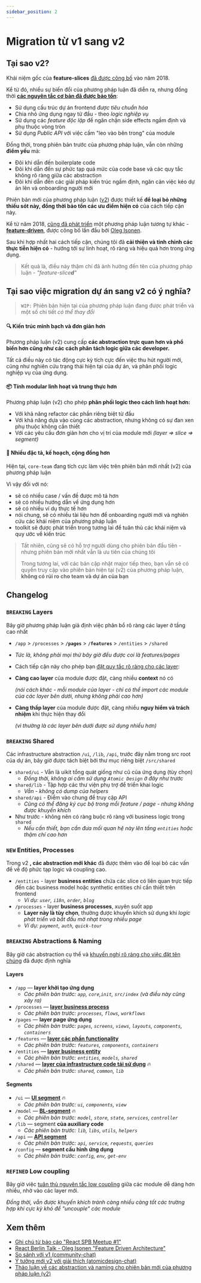 ```yaml
---
sidebar_position: 2
---
```


# Migration từ v1 sang v2

## Tại sao v2?

Khái niệm gốc của **feature-slices** [đã được công bố][ext-tg-spb] vào năm 2018.

Kể từ đó, nhiều sự biến đổi của phương pháp luận đã diễn ra, nhưng đồng thời **[các nguyên tắc cơ bản đã được bảo tồn][ext-v1]**:

- Sử dụng cấu trúc dự án frontend *được tiêu chuẩn hóa*
- Chia nhỏ ứng dụng ngay từ đầu - theo *logic nghiệp vụ*
- Sử dụng các *feature độc lập* để ngăn chặn side effects ngầm định và phụ thuộc vòng tròn
- Sử dụng *Public API* với việc cấm "leo vào bên trong" của module

Đồng thời, trong phiên bản trước của phương pháp luận, vẫn còn những **điểm yếu** mà:

- Đôi khi dẫn đến boilerplate code
- Đôi khi dẫn đến sự phức tạp quá mức của code base và các quy tắc không rõ ràng giữa các abstraction
- Đôi khi dẫn đến các giải pháp kiến trúc ngầm định, ngăn cản việc kéo dự án lên và onboarding người mới

Phiên bản mới của phương pháp luận ([v2][ext-v2]) được thiết kế **để loại bỏ những thiếu sót này, đồng thời bảo tồn các ưu điểm hiện có** của cách tiếp cận này.

Kể từ năm 2018, [cũng đã phát triển][ext-fdd-issues] một phương pháp luận tương tự khác - [**feature-driven**][ext-fdd], được công bố lần đầu bởi [Oleg Isonen][ext-kof].

Sau khi hợp nhất hai cách tiếp cận, chúng tôi đã **cải thiện và tinh chỉnh các thực tiễn hiện có** - hướng tới sự linh hoạt, rõ ràng và hiệu quả hơn trong ứng dụng.

> Kết quả là, điều này thậm chí đã ảnh hưởng đến tên của phương pháp luận - *"feature-slice**d**"*

## Tại sao việc migration dự án sang v2 có ý nghĩa?

> `WIP:` Phiên bản hiện tại của phương pháp luận đang được phát triển và một số chi tiết *có thể thay đổi*

#### 🔍 Kiến trúc minh bạch và đơn giản hơn

Phương pháp luận (v2) cung cấp **các abstraction trực quan hơn và phổ biến hơn cũng như các cách phân tách logic giữa các developer.**

Tất cả điều này có tác động cực kỳ tích cực đến việc thu hút người mới, cũng như nghiên cứu trạng thái hiện tại của dự án, và phân phối logic nghiệp vụ của ứng dụng.

#### 📦 Tính modular linh hoạt và trung thực hơn

Phương pháp luận (v2) cho phép **phân phối logic theo cách linh hoạt hơn:**

- Với khả năng refactor các phần riêng biệt từ đầu
- Với khả năng dựa vào cùng các abstraction, nhưng không có sự đan xen phụ thuộc không cần thiết
- Với các yêu cầu đơn giản hơn cho vị trí của module mới *(layer => slice => segment)*

#### 🚀 Nhiều đặc tả, kế hoạch, cộng đồng hơn

Hiện tại, `core-team` đang tích cực làm việc trên phiên bản mới nhất (v2) của phương pháp luận

Vì vậy đối với nó:

- sẽ có nhiều case / vấn đề được mô tả hơn
- sẽ có nhiều hướng dẫn về ứng dụng hơn
- sẽ có nhiều ví dụ thực tế hơn
- nói chung, sẽ có nhiều tài liệu hơn để onboarding người mới và nghiên cứu các khái niệm của phương pháp luận
- toolkit sẽ được phát triển trong tương lai để tuân thủ các khái niệm và quy ước về kiến trúc

> Tất nhiên, cũng sẽ có hỗ trợ người dùng cho phiên bản đầu tiên - nhưng phiên bản mới nhất vẫn là ưu tiên của chúng tôi
>
> Trong tương lai, với các bản cập nhật major tiếp theo, bạn vẫn sẽ có quyền truy cập vào phiên bản hiện tại (v2) của phương pháp luận, **không có rủi ro cho team và dự án của bạn**

## Changelog

### `BREAKING` Layers

Bây giờ phương pháp luận giả định việc phân bổ rõ ràng các layer ở tầng cao nhất

- `/app` > `/processes` > **`/pages`** > **`/features`** > `/entities` > `/shared`
- *Tức là, không phải mọi thứ bây giờ đều được coi là features/pages*
- Cách tiếp cận này cho phép bạn [đặt quy tắc rõ ràng cho các layer][ext-tg-v2-draft]:
- **Càng cao layer** của module được đặt, càng nhiều **context** nó có
  
  *(nói cách khác - mỗi module của layer - chỉ có thể import các module của các layer bên dưới, nhưng không phải cao hơn)*

- **Càng thấp layer** của module được đặt, càng nhiều **nguy hiểm và trách nhiệm** khi thực hiện thay đổi

  *(vì thường là các layer bên dưới được sử dụng nhiều hơn)*

### `BREAKING` Shared

Các infrastructure abstraction `/ui`, `/lib`, `/api`, trước đây nằm trong src root của dự án, bây giờ được tách biệt bởi thư mục riêng biệt `/src/shared`

- `shared/ui` - Vẫn là uikit tổng quát giống như cũ của ứng dụng (tùy chọn)
  - *Đồng thời, không ai cấm sử dụng `Atomic Design` ở đây như trước*
- `shared/lib` - Tập hợp các thư viện phụ trợ để triển khai logic
  - *Vẫn - không có dump của helpers*
- `shared/api` - Điểm vào chung để truy cập API
  - *Cũng có thể đăng ký cục bộ trong mỗi feature / page - nhưng không được khuyến khích*
- Như trước - không nên có ràng buộc rõ ràng với business logic trong `shared`
  - *Nếu cần thiết, bạn cần đưa mối quan hệ này lên tầng `entities` hoặc thậm chí cao hơn*

### `NEW` Entities, Processes

Trong v2 **, các abstraction mới khác** đã được thêm vào để loại bỏ các vấn đề về độ phức tạp logic và coupling cao.

- `/entities` - layer **business entities** chứa các slice có liên quan trực tiếp đến các business model hoặc synthetic entities chỉ cần thiết trên frontend
  - *Ví dụ: `user`, `i18n`, `order`, `blog`*
- `/processes` - layer **business processes**, xuyên suốt app
  - **Layer này là tùy chọn**, thường được khuyến khích sử dụng khi *logic phát triển và bắt đầu mờ nhạt trong nhiều page*
  - *Ví dụ: `payment`, `auth`, `quick-tour`*

### `BREAKING` Abstractions & Naming

Bây giờ các abstraction cụ thể và [khuyến nghị rõ ràng cho việc đặt tên chúng][refs-adaptability] đã được định nghĩa

[disc-process]: https://github.com/feature-sliced/documentation/discussions/20
[disc-features]: https://github.com/feature-sliced/documentation/discussions/23
[disc-entities]: https://github.com/feature-sliced/documentation/discussions/18#discussioncomment-422649
[disc-shared]: https://github.com/feature-sliced/documentation/discussions/31#discussioncomment-453020

[disc-ui]: https://github.com/feature-sliced/documentation/discussions/31#discussioncomment-453132
[disc-model]: https://github.com/feature-sliced/documentation/discussions/31#discussioncomment-472645
[disc-api]: https://github.com/feature-sliced/documentation/discussions/66

#### Layers

- `/app` — **layer khởi tạo ứng dụng**
  - *Các phiên bản trước: `app`, `core`,`init`, `src/index` (và điều này cũng xảy ra)*
- `/processes` — [**layer business process**][disc-process]
  - *Các phiên bản trước: `processes`, `flows`, `workflows`*
- `/pages` — **layer page ứng dụng**
  - *Các phiên bản trước: `pages`, `screens`, `views`, `layouts`, `components`, `containers`*
- `/features` — [**layer các phần functionality**][disc-features]
  - *Các phiên bản trước: `features`, `components`, `containers`*
- `/entities` — [**layer business entity**][disc-entities]
  - *Các phiên bản trước: `entities`, `models`, `shared`*
- `/shared` — [**layer của infrastructure code tái sử dụng**][disc-shared] 🔥
  - *Các phiên bản trước: `shared`, `common`, `lib`*

#### Segments

- `/ui` — [**UI segment**][disc-ui] 🔥
  - *Các phiên bản trước: `ui`, `components`, `view`*
- `/model` — [**BL-segment**][disc-model] 🔥
  - *Các phiên bản trước: `model`, `store`, `state`, `services`, `controller`*
- `/lib` — segment **của auxiliary code**
  - *Các phiên bản trước: `lib`, `libs`, `utils`, `helpers`*
- `/api` — [**API segment**][disc-api]
  - *Các phiên bản trước: `api`, `service`, `requests`, `queries`*
- `/config` — **segment cấu hình ứng dụng**
  - *Các phiên bản trước: `config`, `env`, `get-env`*

### `REFINED` Low coupling

Bây giờ việc [tuân thủ nguyên tắc low coupling][refs-low-coupling] giữa các module dễ dàng hơn nhiều, nhờ vào các layer mới.

*Đồng thời, vẫn được khuyến khích tránh càng nhiều càng tốt các trường hợp khi cực kỳ khó để "uncouple" các module*

## Xem thêm

- [Ghi chú từ báo cáo "React SPB Meetup #1"][ext-tg-spb]
- [React Berlin Talk - Oleg Isonen "Feature Driven Architecture"][ext-kof-fdd]
- [So sánh với v1 (community-chat)](https://t.me/feature_sliced/493)
- [Ý tưởng mới v2 với giải thích (atomicdesign-chat)][ext-tg-v2-draft]
- [Thảo luận về các abstraction và naming cho phiên bản mới của phương pháp luận (v2)](https://github.com/feature-sliced/documentation/discussions/31)

[refs-low-coupling]: /docs/reference/slices-segments#zero-coupling-high-cohesion
[refs-adaptability]: /docs/about/understanding/naming

[ext-v1]: https://feature-sliced.github.io/featureslices.dev/v1.0.html
[ext-tg-spb]: https://t.me/feature_slices
[ext-fdd]: https://github.com/feature-sliced/documentation/tree/rc/feature-driven
[ext-fdd-issues]: https://github.com/kof/feature-driven-architecture/issues
[ext-v2]: https://github.com/feature-sliced/documentation
[ext-kof]: https://github.com/kof
[ext-kof-fdd]: https://www.youtube.com/watch?v=BWAeYuWFHhs
[ext-tg-v2-draft]: https://t.me/atomicdesign/18708
